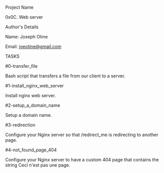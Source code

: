 Project Name

0x0C. Web server

Author's Details

Name: Joseph Otine

Email: joeotine@gmail.com

TASKS

#0-transfer_file

Bash script that transfers a file from our client to a server.

#1-install_nginx_web_server

Install nginx web server.

#2-setup_a_domain_name

Setup a domain name.

#3-redirection

Configure your Nginx server so that /redirect_me is redirecting to another page.

#4-not_found_page_404

Configure your Nginx server to have a custom 404 page that contains the string Ceci n'est pas une page.
